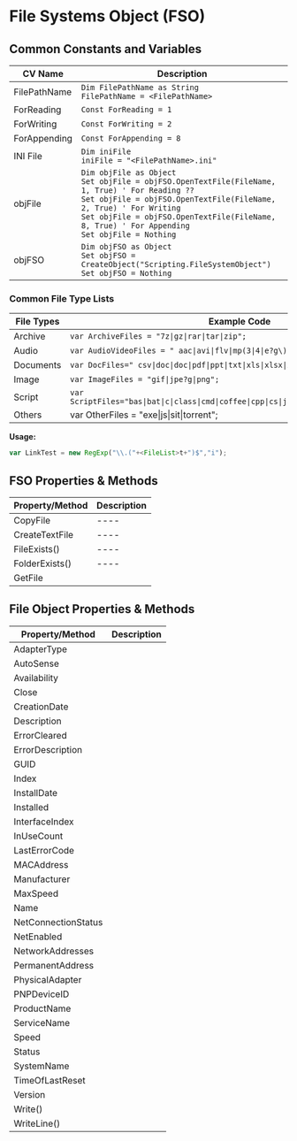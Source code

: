 # File Systems Object (FSO)

## Common Constants and Variables
| CV Name | Description |
| ---- | ---- |
| FilePathName | `Dim FilePathName as String` <BR> `FilePathName = <FilePathName>` |  
| ForReading | `Const ForReading = 1` |
| ForWriting | `Const ForWriting = 2` |
| ForAppending | `Const ForAppending = 8` |
| INI File | `Dim iniFile` <br> `iniFile = "<FilePathName>.ini"` |
| objFile | `Dim objFile as Object` <br> `Set objFile = objFSO.OpenTextFile(FileName, 1, True) ' For Reading ??` <br> `Set objFile = objFSO.OpenTextFile(FileName, 2, True) ' For Writing` <br> `Set objFile = objFSO.OpenTextFile(FileName, 8, True) ' For Appending` <br> `Set objFile = Nothing`|
| objFSO | `Dim objFSO as Object ` <BR> `Set objFSO = CreateObject("Scripting.FileSystemObject")` <br> `Set objFSO = Nothing` |

### Common File Type Lists

| File Types | Example Code |  
| ---- | ---- |  
| Archive | ``var ArchiveFiles = "7z\|gz\|rar\|tar\|zip"; `` |  
| Audio | ``var AudioVideoFiles = " aac\|avi\|flv\|mp(3\|4\|e?g\)\|mov\|wma\|wmv "; `` |  
| Documents | ``var DocFiles=" csv\|doc\|doc\|pdf\|ppt\|txt\|xls\|xlsx\|xml"; `` |  
| Image | ``var ImageFiles = "gif\|jpe?g\|png"; `` |  
| Script | ``var ScriptFiles="bas\|bat\|c\|class\|cmd\|coffee\|cpp\|cs\|java\|js\|mod\|ps(1\|2\)\|ts\|vb"; ``  |  
| Others | var OtherFiles = "exe\|js\|sit\|torrent";  |  

**Usage:** 
```javascript
var LinkTest = new RegExp("\\.("+<FileList>t+")$","i"); 
```

## FSO Properties & Methods
| Property/Method | Description |
| ---- | ---- |  
| CopyFile | ---- |  
| CreateTextFile | ---- |  
| FileExists(<FileName>) | ---- |  
| FolderExists(<FolderName>) | ---- |  
| GetFile | |  

## File Object Properties & Methods
| Property/Method | Description |
| ---- | ---- |  
| AdapterType | |  
| AutoSense | |  
| Availability | |  
| Close | |  
| CreationDate | |  
| Description | |  
| ErrorCleared | |  
| ErrorDescription | |  
| GUID | |   
| Index | |  
| InstallDate | |
| Installed | |
| InterfaceIndex | |
| InUseCount | |
| LastErrorCode | |
| MACAddress | |
| Manufacturer | |
| MaxSpeed | |
| Name | |
| NetConnectionStatus | |
| NetEnabled | |
| NetworkAddresses | |
| PermanentAddress | |
| PhysicalAdapter | |
| PNPDeviceID | |
| ProductName | |
| ServiceName | |
| Speed | |
| Status | |
| SystemName | |
| TimeOfLastReset | |
| Version | |
| Write(<Message>) | |
| WriteLine(<Message>) | |   

